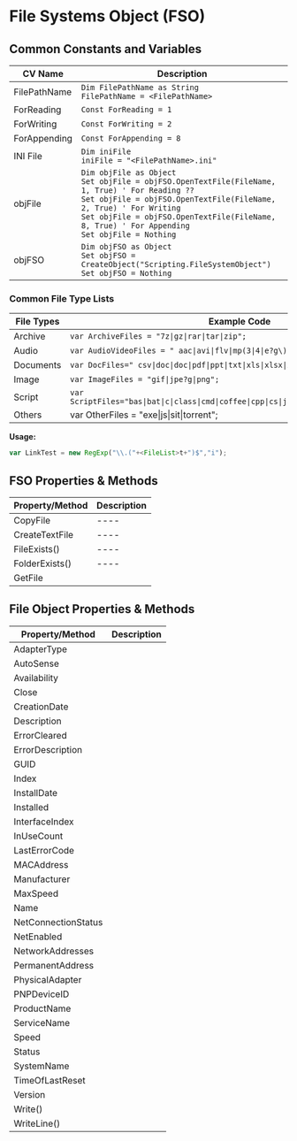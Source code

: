 # File Systems Object (FSO)

## Common Constants and Variables
| CV Name | Description |
| ---- | ---- |
| FilePathName | `Dim FilePathName as String` <BR> `FilePathName = <FilePathName>` |  
| ForReading | `Const ForReading = 1` |
| ForWriting | `Const ForWriting = 2` |
| ForAppending | `Const ForAppending = 8` |
| INI File | `Dim iniFile` <br> `iniFile = "<FilePathName>.ini"` |
| objFile | `Dim objFile as Object` <br> `Set objFile = objFSO.OpenTextFile(FileName, 1, True) ' For Reading ??` <br> `Set objFile = objFSO.OpenTextFile(FileName, 2, True) ' For Writing` <br> `Set objFile = objFSO.OpenTextFile(FileName, 8, True) ' For Appending` <br> `Set objFile = Nothing`|
| objFSO | `Dim objFSO as Object ` <BR> `Set objFSO = CreateObject("Scripting.FileSystemObject")` <br> `Set objFSO = Nothing` |

### Common File Type Lists

| File Types | Example Code |  
| ---- | ---- |  
| Archive | ``var ArchiveFiles = "7z\|gz\|rar\|tar\|zip"; `` |  
| Audio | ``var AudioVideoFiles = " aac\|avi\|flv\|mp(3\|4\|e?g\)\|mov\|wma\|wmv "; `` |  
| Documents | ``var DocFiles=" csv\|doc\|doc\|pdf\|ppt\|txt\|xls\|xlsx\|xml"; `` |  
| Image | ``var ImageFiles = "gif\|jpe?g\|png"; `` |  
| Script | ``var ScriptFiles="bas\|bat\|c\|class\|cmd\|coffee\|cpp\|cs\|java\|js\|mod\|ps(1\|2\)\|ts\|vb"; ``  |  
| Others | var OtherFiles = "exe\|js\|sit\|torrent";  |  

**Usage:** 
```javascript
var LinkTest = new RegExp("\\.("+<FileList>t+")$","i"); 
```

## FSO Properties & Methods
| Property/Method | Description |
| ---- | ---- |  
| CopyFile | ---- |  
| CreateTextFile | ---- |  
| FileExists(<FileName>) | ---- |  
| FolderExists(<FolderName>) | ---- |  
| GetFile | |  

## File Object Properties & Methods
| Property/Method | Description |
| ---- | ---- |  
| AdapterType | |  
| AutoSense | |  
| Availability | |  
| Close | |  
| CreationDate | |  
| Description | |  
| ErrorCleared | |  
| ErrorDescription | |  
| GUID | |   
| Index | |  
| InstallDate | |
| Installed | |
| InterfaceIndex | |
| InUseCount | |
| LastErrorCode | |
| MACAddress | |
| Manufacturer | |
| MaxSpeed | |
| Name | |
| NetConnectionStatus | |
| NetEnabled | |
| NetworkAddresses | |
| PermanentAddress | |
| PhysicalAdapter | |
| PNPDeviceID | |
| ProductName | |
| ServiceName | |
| Speed | |
| Status | |
| SystemName | |
| TimeOfLastReset | |
| Version | |
| Write(<Message>) | |
| WriteLine(<Message>) | |   

